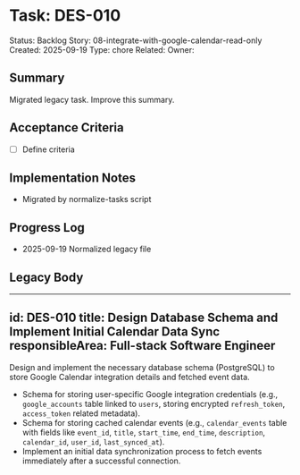 # Task: DES-010
Status: Backlog
Story: 08-integrate-with-google-calendar-read-only
Created: 2025-09-19
Type: chore
Related:
Owner:

## Summary
Migrated legacy task. Improve this summary.

## Acceptance Criteria
- [ ] Define criteria

## Implementation Notes
- Migrated by normalize-tasks script

## Progress Log
- 2025-09-19 Normalized legacy file

## Legacy Body

---
id: DES-010
title: Design Database Schema and Implement Initial Calendar Data Sync
responsibleArea: Full-stack Software Engineer
---
Design and implement the necessary database schema (PostgreSQL) to store Google Calendar integration details and fetched event data.
*   Schema for storing user-specific Google integration credentials (e.g., `google_accounts` table linked to `users`, storing encrypted `refresh_token`, `access_token` related metadata).
*   Schema for storing cached calendar events (e.g., `calendar_events` table with fields like `event_id`, `title`, `start_time`, `end_time`, `description`, `calendar_id`, `user_id`, `last_synced_at`).
*   Implement an initial data synchronization process to fetch events immediately after a successful connection.
